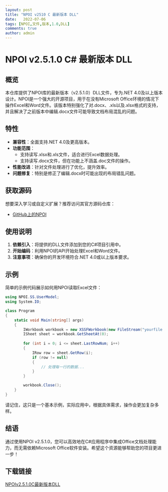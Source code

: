 ```yaml
---
layout: post
title: "NPOI v2510 C 最新版本 DLL"
date:   2022-07-06
tags: [NPOI,文件,版本,1.0,DLL]
comments: true
author: admin
---
```

# NPOI v2.5.1.0 C# 最新版本 DLL

## 概览

本仓库提供了NPOI库的最新版本（v2.5.1.0）DLL文件，专为.NET 4.0及以上版本设计。NPOI是一个强大的开源项目，用于在没有Microsoft Office环境的情况下操作Excel和Word文件。该版本特别强化了对.docx、.xls以及.xlsx格式的支持，并且解决了之前版本中编辑.docx文件可能导致文档布局混乱的问题。

## 特性

- **兼容性**：全面支持.NET 4.0及更高版本。
- **功能范围**：
  - 支持读写.xlsx和.xls文件，适合进行Excel数据处理。
  - 支持读写.docx文件，但在功能上不涵盖.doc文件的操作。
- **性能改进**：针对文件处理进行了优化，提升效率。
- **问题修复**：特别是修正了编辑.docx时可能出现的布局错乱问题。

## 获取源码

想要深入学习或自定义扩展？推荐访问其官方源码仓库：
- [GitHub上的NPOI](https://github.com/tonyqus/npoi)

## 使用说明

1. **依赖引入**：将提供的DLL文件添加到您的C#项目引用中。
2. **开始编码**：利用NPOI的API开始处理Excel和Word文件。
3. **注意事项**：确保你的开发环境符合.NET 4.0或以上版本要求。

## 示例

简单的示例代码展示如何用NPOI读取Excel文件：

```csharp
using NPOI.SS.UserModel;
using System.IO;

class Program
{
    static void Main(string[] args)
    {
        IWorkbook workbook = new XSSFWorkbook(new FileStream("yourfile.xlsx", FileMode.Open));
        ISheet sheet = workbook.GetSheetAt(0);
        
        for (int i = 0; i <= sheet.LastRowNum; i++)
        {
            IRow row = sheet.GetRow(i);
            if (row != null)
            {
                // 处理每一行的数据...
            }
        }

        workbook.Close();
    }
}
```

请记住，这只是一个基本示例，实际应用中，根据具体需求，操作会更加复杂多样。

## 结语

通过使用NPOI v2.5.1.0，您可以高效地在C#应用程序中集成Office文档处理能力，而无需依赖Microsoft Office软件安装。希望这个资源能够帮助您的项目更进一步！

## 下载链接

[NPOIv2.5.1.0C最新版本DLL](https://pan.quark.cn/s/3a4949058d77)